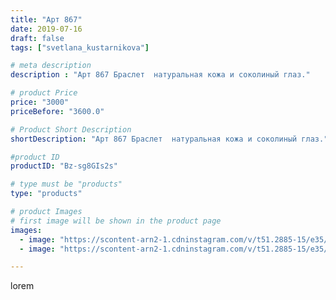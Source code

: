 ```yaml
---
title: "Арт 867"
date: 2019-07-16
draft: false
tags: ["svetlana_kustarnikova"]

# meta description
description : "Арт 867 Браслет  натуральная кожа и соколиный глаз."

# product Price
price: "3000"
priceBefore: "3600.0"

# Product Short Description
shortDescription: "Арт 867 Браслет  натуральная кожа и соколиный глаз."

#product ID
productID: "Bz-sg8GIs2s"

# type must be "products"
type: "products"

# product Images
# first image will be shown in the product page
images:
  - image: "https://scontent-arn2-1.cdninstagram.com/v/t51.2885-15/e35/s1080x1080/66276613_424165088231266_2984092650773641961_n.jpg?tp=1&_nc_ht=scontent-arn2-1.cdninstagram.com&_nc_cat=110&_nc_ohc=a-VhfmlEUn0AX-kWeof&ccb=7-4&oh=f97180caabfae93b99963c245e5131ba&oe=6084C22A&ig_cache_key=MjA4OTMwMzA0NTk5NDM4MzQzMQ%3D%3D.2-ccb7-4"
  - image: "https://scontent-arn2-1.cdninstagram.com/v/t51.2885-15/e35/s1080x1080/66110214_1461462614010863_683469898835007700_n.jpg?tp=1&_nc_ht=scontent-arn2-1.cdninstagram.com&_nc_cat=111&_nc_ohc=q5TtvCvFYKYAX_fUrP8&ccb=7-4&oh=3c2b0c0ecf3bc76db9a496ee022a5b2d&oe=60830433&ig_cache_key=MjA4OTMwMzA0NTk3NzQyNzcyMg%3D%3D.2-ccb7-4"

---
```

lorem
